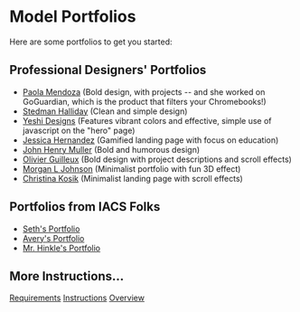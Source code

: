 # Model Portfolios

Here are some portfolios to get you started:

## Professional Designers' Portfolios

- <a href="http://paolamendoza.com/about" target="_blank">Paola Mendoza</a> (Bold design, with projects -- and she worked on GoGuardian, which is the product that filters your Chromebooks!)
- <a href="https://stedmanhalliday.com/" target="_blank">Stedman Halliday</a> (Clean and simple design)
- <a href="https://www.yeshidesigns.com/" target="_blank">Yeshi Designs</a> (Features vibrant colors and effective, simple use of javascript on the "hero" page)
- <a href="https://www.jessicahernandez.me/" target="_blank">Jessica Hernandez</a> (Gamified landing page with focus on education)
- <a href="https://johnhenrymuller.com/johnhenrymuller" target="_blank">John Henry Muller</a> (Bold and humorous design)
- <a href="https://www.olivier-guilleux.com/" target="_blank">Olivier Guilleux</a> (Bold design with project descriptions and scroll effects)
- <a href="http://www.morganljohnson.com/" target="_blank">Morgan L Johnson</a> (Minimalist portfolio with fun 3D effect)
- <a href="https://www.bychristinakosik.com/" target="_blank">Christina Kosik</a> (Minimalist landing page with scroll effects)

## Portfolios from IACS Folks

- <a href="https://sethlupo.dev/?authuser=0#me" target="_blank">Seth's Portfolio</a>
- <a href="https://superlative-torte-eeee5f.netlify.app/" target="_blank">Avery's Portfolio</a> 
- <a href="https://tomhinkle.net" target="_blank">Mr. Hinkle's Portfolio</a>

## More Instructions...
[Requirements](./p2-requirements)
[Instructions](./p3-instructions)
[Overview](./index)